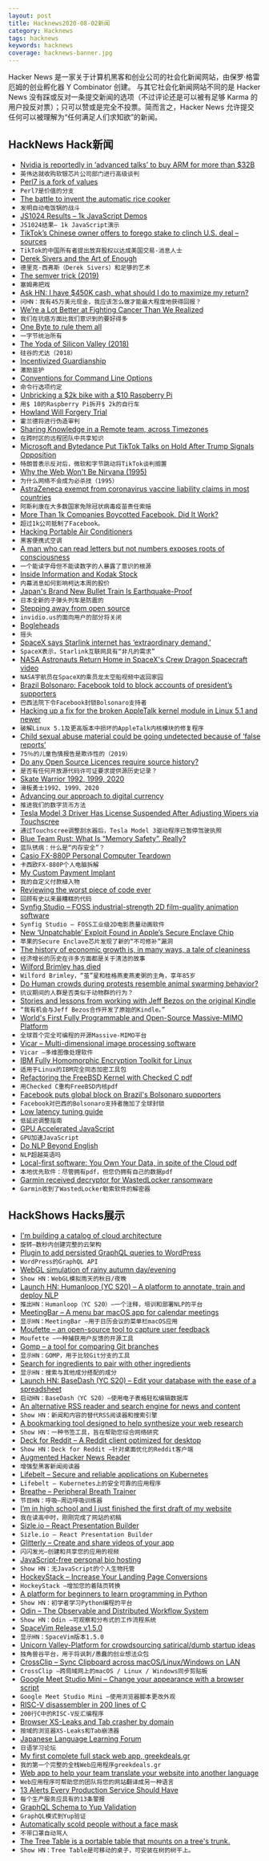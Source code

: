 ```yaml
---
layout: post
title: Hacknews2020-08-02新闻
category: Hacknews
tags: hacknews
keywords: hacknews
coverage: hacknews-banner.jpg
---
```


Hacker News 是一家关于计算机黑客和创业公司的社会化新闻网站，由保罗·格雷厄姆的创业孵化器 Y Combinator 创建。
与其它社会化新闻网站不同的是 Hacker News 没有踩或反对一条提交新闻的选项（不过评论还是可以被有足够 Karma 的用户投反对票）；只可以赞或是完全不投票。简而言之，Hacker News 允许提交任何可以被理解为“任何满足人们求知欲”的新闻。

## HackNews Hack新闻


- [Nvidia is reportedly in ‘advanced talks’ to buy ARM for more than $32B](https://www.bloomberg.com/news/articles/2020-07-31/nvidia-said-in-advanced-talks-to-buy-softbank-s-chip-company-arm)
- `英伟达就收购软银芯片公司部门进行高级谈判`
- [Perl7 is a fork of values](http://blogs.perl.org/users/leon_timmermans/2020/08/perl7-is-a-fork-of-values.html)
- `Perl7是价值的分支`
- [The battle to invent the automatic rice cooker](https://www.atlasobscura.com/articles/rice-cooker-history)
- `发明自动电饭锅的战斗`
- [JS1024 Results – 1k JavaScript Demos](https://js1024.fun/results/2020)
- `JS1024结果– 1k JavaScript演示`
- [TikTok’s Chinese owner offers to forego stake to clinch U.S. deal – sources](https://www.reuters.com/article/us-usa-tiktok-bytedance-exclusive-idUSKBN24X3SK)
- `TikTok的中国所有者提出放弃股权以达成美国交易-消息人士`
- [Derek Sivers and the Art of Enough](https://brendancahill.io/brensblog/dereksivers)
- `德里克·西弗斯（Derek Sivers）和足够的艺术`
- [The semver trick (2019)](https://github.com/dtolnay/semver-trick/)
- `塞姆弗把戏`
- [Ask HN: I have $450K cash, what should I do to maximize my return?](item?id=24020899)
- `问HN：我有45万美元现金，我应该怎么做才能最大程度地获得回报？`
- [We’re a Lot Better at Fighting Cancer Than We Realized](http://cshl.nautil.us/article/593/why-were-a-lot-better-at-fighting-cancer-than-we-realized)
- `我们在抗癌方面比我们意识到的要好得多`
- [One Byte to rule them all](https://googleprojectzero.blogspot.com/2020/07/one-byte-to-rule-them-all.html)
- `一字节统治所有`
- [The Yoda of Silicon Valley (2018)](https://www.nytimes.com/2018/12/17/science/donald-knuth-computers-algorithms-programming.html)
- `硅谷的尤达（2018）`
- [Incentivized Guardianship](https://www.overcomingbias.com/2020/07/incentivized-guardians.html)
- `激励监护`
- [Conventions for Command Line Options](https://nullprogram.com/blog/2020/08/01/)
- `命令行选项约定`
- [Unbricking a $2k bike with a $10 Raspberry Pi](https://ptx2.net/posts/unbricking-a-bike-with-a-raspberry-pi/)
- `用$ 10的Raspberry Pi拆开$ 2k的自行车`
- [Howland Will Forgery Trial](https://en.wikipedia.org/wiki/Howland_will_forgery_trial)
- `霍兰德将进行伪造审判`
- [Sharing Knowledge in a Remote team, across Timezones](https://erickhun.com/posts/sharing-knowledge-in-a-remote-team/)
- `在跨时区的远程团队中共享知识`
- [Microsoft and Bytedance Put TikTok Talks on Hold After Trump Signals Opposition](https://www.wsj.com/articles/microsoft-and-bytedance-put-tiktok-talks-on-hold-after-trump-signals-opposition-11596312611)
- `特朗普表示反对后，微软和字节跳动将TikTok谈判搁置`
- [Why the Web Won't Be Nirvana (1995)](https://www.newsweek.com/clifford-stoll-why-web-wont-be-nirvana-185306)
- `为什么网络不会成为必杀技（1995）`
- [AstraZeneca exempt from coronavirus vaccine liability claims in most countries](https://uk.reuters.com/article/us-astrazeneca-results-vaccine-liability/astrazeneca-to-be-exempt-from-coronavirus-vaccine-liability-claims-in-most-countries-idUKKCN24V2EN)
- `阿斯利康在大多数国家免除冠状病毒疫苗责任索赔`
- [More Than 1k Companies Boycotted Facebook. Did It Work?](https://www.nytimes.com/2020/08/01/business/media/facebook-boycott.html)
- `超过1k公司抵制了Facebook。`
- [Hacking Portable Air Conditioners](https://pmarks.net/ac/)
- `黑客便携式空调`
- [A man who can read letters but not numbers exposes roots of consciousness](https://www.sciencemag.org/news/2020/07/mysterious-case-man-who-can-read-letters-not-numbers-exposes-complex-roots)
- `一个能读字母但不能读数字的人暴露了意识的根源`
- [Inside Information and Kodak Stock](https://www.chartfleau.com/kodak)
- `内幕消息如何影响柯达本周的股价`
- [Japan's Brand New Bullet Train Is Earthquake-Proof](https://www.popularmechanics.com/science/a33372664/japan-new-bullet-train-shinkansen-earthquakes/)
- `日本全新的子弹头列车是防震的`
- [Stepping away from open source](https://omar.yt/posts/stepping-away-from-open-source)
- `invidio.us的面向用户的部分将关闭`
- [Bogleheads](https://www.bogleheads.org/)
- `摇头`
- [SpaceX says Starlink internet has ‘extraordinary demand,’](https://www.cnbc.com/2020/08/01/spacex-starlink-extraordinary-demand-with-nearly-700000-interested.html)
- `SpaceX表示，Starlink互联网具有“非凡的需求”`
- [NASA Astronauts Return Home in SpaceX's Crew Dragon Spacecraft video](https://youtube.com/watch?v=13OkD0C_TWU)
- `NASA宇航员在SpaceX的乘员龙太空船视频中返回家园`
- [Brazil Bolsonaro: Facebook told to block accounts of president’s supporters](https://www.bbc.com/news/world-latin-america-53625728)
- `巴西法院下令Facebook封锁Bolsonaro支持者`
- [Hacking up a fix for the broken AppleTalk kernel module in Linux 5.1 and newer](https://www.downtowndougbrown.com/2020/08/hacking-up-a-fix-for-the-broken-appletalk-kernel-module-in-linux-5-1-and-newer/)
- `破解Linux 5.1及更高版本中损坏的AppleTalk内核模块的修复程序`
- [Child sexual abuse material could be going undetected because of ‘false reports’](https://www.iwf.org.uk/news/thousands-of-images-and-videos-of-child-sexual-abuse-could-be-going-undetected-because-of-)
- `75％的儿童色情报告是欺诈性的（2019）`
- [Do any Open Source Licences require source history?](https://shkspr.mobi/blog/2020/08/do-any-open-source-licences-require-source-history/)
- `是否有任何开放源代码许可证要求提供源历史记录？`
- [Skate Warrior 1992, 1999, 2020](https://prolost.com/blog/skatewarrior)
- `滑板勇士1992、1999、2020`
- [Advancing our approach to digital currency](https://usa.visa.com/visa-everywhere/blog/bdp/2020/07/21/advancing-our-approach-1595302085970.html)
- `推进我们的数字货币方法`
- [Tesla Model 3 Driver Has License Suspended After Adjusting Wipers via Touchscree](https://www.thedrive.com/news/35301/tesla-model-3-driver-has-license-suspended-by-judge-after-adjusting-wipers-via-touchscreen)
- `通过Touchscree调整刮水器后，Tesla Model 3驱动程序已暂停驾驶执照`
- [Blue Team Rust: What Is “Memory Safety”, Really?](https://tiemoko.com/blog/blue-team-rust/)
- `蓝队锈病：什么是“内存安全”？`
- [Casio FX-880P Personal Computer Teardown](https://neil.computer/notes/casio-fx-880p-personal-computer-teardown/)
- `卡西欧FX-880P个人电脑拆解`
- [My Custom Payment Implant](https://forum.dangerousthings.com/t/my-custom-payment-conversion-experience/7668/)
- `我的自定义付款植入物`
- [Reviewing the worst piece of code ever](https://www.micheleriva.it/posts/2020-07-31-reviewing-the-worst-piece-of-code-ever)
- `回顾有史以来最糟糕的代码`
- [Synfig Studio – FOSS industrial-strength 2D film-quality animation software](https://github.com/synfig/synfig)
- `Synfig Studio – FOSS工业级2D电影质量动画软件`
- [New ‘Unpatchable’ Exploit Found in Apple’s Secure Enclave Chip](https://9to5mac.com/2020/08/01/new-unpatchable-exploit-allegedly-found-on-apples-secure-enclave-chip-heres-what-it-could-mean/)
- `苹果的Secure Enclave芯片发现了新的“不可修补”漏洞`
- [The history of economic growth is, in many ways, a tale of cleaniness](https://www.economist.com/books-and-arts/2020/08/01/how-hand-washing-explains-economic-expansion)
- `经济增长的历史在许多方面都是关于清洁的故事`
- [Wilford Brimley has died](https://www.nytimes.com/2020/08/01/obituaries/wilford-brimley-dead.html)
- `Wilford Brimley，“茧”星和桂格燕麦燕麦粥的主角，享年85岁`
- [Do Human crowds during protests resemble animal swarming behavior?](https://www.wired.com/story/what-the-science-of-animal-networks-reveals-about-protests/)
- `抗议期间的人群是否类似于动物群的行为？`
- [Stories and lessons from working with Jeff Bezos on the original Kindle](https://twitter.com/drose_999/status/1287944667414196225)
- `“我有机会与Jeff Bezos合作开发了原始的Kindle。”`
- [World's First Fully Programmable and Open-Source Massive-MIMO Platform](https://renew-wireless.org/)
- `全球首个完全可编程的开源Massive-MIMO平台`
- [Vicar – Multi-dimensional image processing software](https://github.com/nasa/VICAR/)
- `Vicar –多维图像处理软件`
- [IBM Fully Homomorphic Encryption Toolkit for Linux](https://github.com/IBM/fhe-toolkit-linux)
- `适用于Linux的IBM完全同态加密工具包`
- [Refactoring the FreeBSD Kernel with Checked C pdf](https://www.cs.rochester.edu/u/jzhou41/papers/freebsd_checkedc.pdf)
- `用Checked C重构FreeBSD内核pdf`
- [Facebook puts global block on Brazil's Bolsonaro supporters](https://www.reuters.com/article/us-facebook-brazil/facebook-puts-global-block-on-brazils-bolsonaro-supporters-idUSKBN24X3XC)
- `Facebook对巴西的Bolsonaro支持者施加了全球封锁`
- [Low latency tuning guide](https://rigtorp.se/low-latency-guide/)
- `低延迟调整指南`
- [GPU Accelerated JavaScript](https://gpu.rocks/)
- `GPU加速JavaScript`
- [Do NLP Beyond English](https://ruder.io/nlp-beyond-english/)
- `NLP超越英语吗`
- [Local-first software: You Own Your Data, in spite of the Cloud pdf](https://www.inkandswitch.com/media/local-first/local-first.pdf)
- `本地优先软件：尽管拥有pdf，但您仍拥有自己的数据pdf`
- [Garmin received decryptor for WastedLocker ransomware](https://www.bleepingcomputer.com/news/security/confirmed-garmin-received-decryptor-for-wastedlocker-ransomware/)
- `Garmin收到了WastedLocker勒索软件的解密器`


## HackShows Hacks展示

- [ I'm building a catalog of cloud architecture](https://getrevolv.com)
- `旋转–数秒内创建完整的云架构`
- [ Plugin to add persisted GraphQL queries to WordPress](https://github.com/GraphQLAPI/graphql-api)
- `WordPress的GraphQL API`
- [ WebGL simulation of rainy autumn day/evening](https://pluvoir.netlify.app/index.html)
- `Show HN：WebGL模拟雨天的秋日/夜晚`
- [Launch HN: Humanloop (YC S20) – A platform to annotate, train and deploy NLP](item?id=23987353)
- `推出HN：Humanloop（YC S20）–一个注释，培训和部署NLP的平台`
- [ MeetingBar – A menu bar macOS app for calendar meetings](https://github.com/leits/MeetingBar)
- `显示HN：MeetingBar –用于日历会议的菜单栏macOS应用`
- [ Moufette – an open-source tool to capture user feedback](https://github.com/moufette-tools/moufette)
- `Moufette –一种捕获用户反馈的开源工具`
- [ Gomp – a tool for comparing Git branches](https://github.com/MarkForged/GOMP)
- `显示HN：GOMP，用于比较Git分支的工具`
- [ Search for ingredients to pair with other ingredients](https://www.kulinarian.com/flavor-pairings/)
- `显示HN：搜索与其他成分搭配的成分`
- [Launch HN: BaseDash (YC S20) – Edit your database with the ease of a spreadsheet](item?id=23999124)
- `启动HN：BaseDash（YC S20）–使用电子表格轻松编辑数据库`
- [ An alternative RSS reader and search engine for news and content](https://newsandrumors.com/)
- `Show HN：新闻和内容的替代RSS阅读器和搜索引擎`
- [ A bookmarking tool designed to help synthesize your web research](https://klobie.com)
- `Show HN：一种书签工具，旨在帮助您综合网络研究`
- [ Deck for Reddit – A Reddit client optimized for desktop](https://rdddeck.com)
- `Show HN：Deck for Reddit –针对桌面优化的Reddit客户端`
- [ Augmented Hacker News Reader](https://hacker-news.news/)
- `增强型黑客新闻阅读器`
- [ Lifebelt – Secure and reliable applications on Kubernetes](https://lifebelt.dev/#/changelog)
- `Lifebelt – Kubernetes上的安全可靠的应用程序`
- [ Breathe – Peripheral Breath Trainer](https://github.com/filipeisho/breathe/)
- `节目HN：呼吸–周边呼吸训练器`
- [ I’m in high school and I just finished the first draft of my website](https://imladenov.org)
- `我在读高中时，刚刚完成了网站的初稿`
- [ Sizle.io – React Presentation Builder](https://sizle.io/presentations/)
- `Sizle.io – React Presentation Builder`
- [ Glitterly – Create and share videos of your app](https://glitterly.app)
- `闪闪发光–创建和共享您的应用的视频`
- [ JavaScript-free personal bio hosting](https://plumebio.com)
- `Show HN：无JavaScript的个人生物托管`
- [ HockeyStack – Increase Your Landing Page Conversions](https://www.hockeystack.com)
- `HockeyStack –增加您的着陆页转换`
- [ A platform for beginners to learn programming in Python](https://github.com/alexmojaki/futurecoder)
- `Show HN：初学者学习Python编程的平台`
- [ Odin – The Observable and Distributed Workflow System](https://github.com/theycallmemac/odin/blob/master/README.md)
- `Show HN：Odin –可观察和分布式的工作流程系统`
- [ SpaceVim Release v1.5.0](https://spacevim.org/SpaceVim-release-v1.5.0/#.XyWJRomMq_4.hackernews)
- `显示HN：SpaceVim版本1.5.0`
- [ Unicorn Valley-Platform for crowdsourcing satirical/dumb startup ideas](https://unicornvalley.xyz)
- `独角兽谷平台，用于将讽刺/愚蠢的创业想法众包`
- [ CrossClip – Sync Clipboard across macOS/Linux/Windows on LAN](https://github.com/yue/crossclip)
- `CrossClip –跨局域网上的macOS / Linux / Windows同步剪贴板`
- [ Google Meet Studio Mini – Change your appearance with a browser script](https://x-ing.space/mercator)
- `Google Meet Studio Mini –使用浏览器脚本更改外观`
- [ RISC-V disassembler in 200 lines of C](https://github.com/andportnoy/riscv-disassembler)
- `200行C中的RISC-V反汇编程序`
- [ Browser XS-Leaks and Tab crasher by domain](item?id=24023565)
- `按域的浏览器XS-Leaks和Tab崩溃器`
- [ Japanese Language Learning Forum](https://questions.japanesecomplete.com)
- `日语学习论坛`
- [ My first complete full stack web app, greekdeals.gr](https://greekdeals.gr)
- `我的第一个完整的全栈Web应用程序greekdeals.gr`
- [ Web app to help your team translate your website into another language](https://github.com/whyboris/JSON-i18n-Editor)
- `Web应用程序可帮助您的团队将您的网站翻译成另一种语言`
- [ 13 Alerts Every Production Service Should Have](http://sre-blog.com/2020-07-29-base-alerts.html)
- `每个生产服务应具有的13条警报`
- [ GraphQL Schema to Yup Validation](https://github.com/tristanMatthias/gql-to-yup)
- `GraphQL模式到Yup验证`
- [ Automatically scold people without a face mask](http://www.talraviv.org/facemaskscolder3000/)
- `不带口罩自动骂人`
- [ The Tree Table is a portable table that mounts on a tree's trunk.](https://www.indiegogo.com/projects/tree-table)
- `Show HN：Tree Table是可移动的桌子，可安装在树的树干上。`

